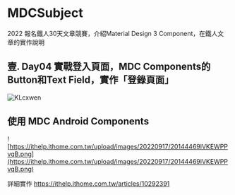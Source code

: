 # MDCSubject
2022 報名鐵人30天文章競賽，介紹Material Design 3 Component，在鐵人文章的實作說明


## 壹. Day04 實戰登入頁面，MDC Components的Button和Text Field，實作「登錄頁面」
![KLcxwen](https://user-images.githubusercontent.com/36694083/191690504-f61354dc-b1a5-4eaa-ad6f-6297369061bc.gif)

## 使用 MDC Android Components
![https://ithelp.ithome.com.tw/upload/images/20220917/20144469lVKEWPPvqB.png](https://ithelp.ithome.com.tw/upload/images/20220917/20144469lVKEWPPvqB.png)

詳細實作 https://ithelp.ithome.com.tw/articles/10292391


